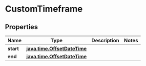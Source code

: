 
# CustomTimeframe

## Properties
| Name | Type | Description | Notes |
| ------------ | ------------- | ------------- | ------------- |
| **start** | [**java.time.OffsetDateTime**](java.time.OffsetDateTime.md) |  |  |
| **end** | [**java.time.OffsetDateTime**](java.time.OffsetDateTime.md) |  |  |



